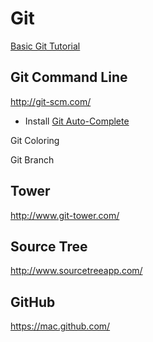 # Git

[Basic Git Tutorial](https://try.github.io)

## Git Command Line

http://git-scm.com/

- Install [Git Auto-Complete](https://github.com/git/git/blob/master/contrib/completion/git-completion.bash)

Git Coloring

Git Branch

## Tower

http://www.git-tower.com/

## Source Tree

http://www.sourcetreeapp.com/

## GitHub

https://mac.github.com/
